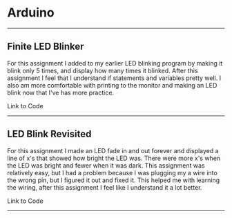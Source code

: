 # Arduino

---

## Finite LED Blinker

For this assignment I added to my earlier LED blinking program by making it blink only 5 times, and display how many times it blinked. After this assignment I feel that I understand if statements and variables pretty well. I also am more comfortable with printing to the monitor and making an LED blink now that I've has more practice.

<a src="https://create.arduino.cc/editor/jconkli07/8e330e15-7bb3-4027-ba97-ca31b3a4a79e/preview">Link to Code</a>

---

## LED Blink Revisited

For this assignment I made an LED fade in and out forever and displayed a line of x's that showed how bright the LED was. There were more x's when the LED was bright and fewer when it was dark. This assignment was relatively easy, but I had a problem because I was plugging my a wire into the wrong pin, but I figured it out and fixed it. This helped me with learning the wiring, after this assignment I feel like I understand it a lot better.

<a src=" https://create.arduino.cc/editor/jconkli07/cfdf81ed-eb31-4a88-9bb6-84eef9101d40/preview">Link to Code</a>

---
